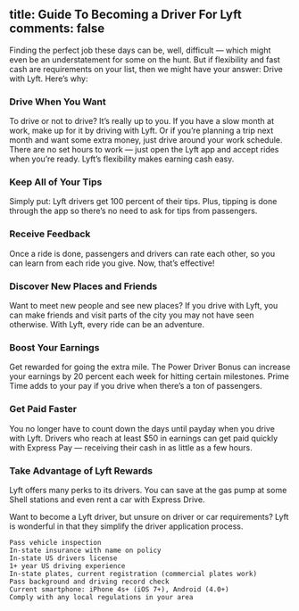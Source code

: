 title: Guide To Becoming a Driver For Lyft
comments: false
---
Finding the perfect job these days can be, well, difficult — which might even be an understatement for some on the hunt. But if flexibility and fast cash are requirements on your list, then we might have your answer: Drive with Lyft. Here’s why:

### Drive When You Want

To drive or not to drive? It’s really up to you. If you have a slow month at work, make up for it by driving with Lyft. Or if you’re planning a trip next month and want some extra money, just drive around your work schedule. There are no set hours to work — just open the Lyft app and accept rides when you’re ready. Lyft’s flexibility makes earning cash easy.

### Keep All of Your Tips

Simply put: Lyft drivers get 100 percent of their tips. Plus, tipping is done through the app so there’s no need to ask for tips from passengers.

### Receive Feedback

Once a ride is done, passengers and drivers can rate each other, so you can learn from each ride you give. Now, that’s effective!

### Discover New Places and Friends

Want to meet new people and see new places? If you drive with Lyft, you can make friends and visit parts of the city you may not have seen otherwise. With Lyft, every ride can be an adventure.

### Boost Your Earnings

Get rewarded for going the extra mile. The Power Driver Bonus can increase your earnings by 20 percent each week for hitting certain milestones. Prime Time adds to your pay if you drive when there’s a ton of passengers.

### Get Paid Faster

You no longer have to count down the days until payday when you drive with Lyft. Drivers who reach at least $50 in earnings can get paid quickly with Express Pay — receiving their cash in as little as a few hours.

### Take Advantage of Lyft Rewards

Lyft offers many perks to its drivers. You can save at the gas pump at some Shell stations and even rent a car with Express Drive.


Want to become a Lyft driver, but unsure on driver or car requirements? Lyft is wonderful in that they simplify the driver application process.

    Pass vehicle inspection
    In-state insurance with name on policy
    In-state US drivers license
    1+ year US driving experience
    In-state plates, current registration (commercial plates work)
    Pass background and driving record check
    Current smartphone: iPhone 4s+ (iOS 7+), Android (4.0+)
    Comply with any local regulations in your area